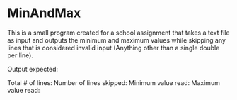 # MinAndMax
This is a small program created for a school assignment that takes a text file as input and outputs the minimum and maximum values while skipping any lines that is considered invalid input (Anything other than a single double per line).

Output expected:

Total # of lines:
Number of lines skipped:
Minimum value read:
Maximum value read:

